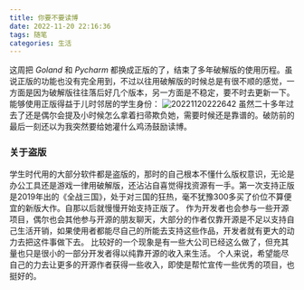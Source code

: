 ```yaml
---
title: 你要不要读博
date: 2022-11-20 22:16:36
tags: 随笔
categories: 生活
---
```

这周把 *Goland* 和 *Pycharm* 都换成正版的了，结束了多年破解版的使用历程。虽说正版的功能也没有完全用到，不过以往用破解版的时候总是有很不顺的感觉，一方面是因为破解版往往落后好几个版本，另一方面是不稳定，要不时去更新一下。能够使用正版得益于儿时邻居的学生身份：
![20221120222642](https://cdn.jsdelivr.net/gh/mar-heaven/image-repo@main/blogs/pictures/20221120222642.png)
虽然二十多年过去了还是偶尔会提及小时候怎么拿着扫帚欺负她，需要时候还是靠谱的。破防前的最后一刻还以为我突然要给她灌什么鸡汤鼓励读博。

### 关于盗版
学生时代用的大部分软件都是盗版的，那时的自己根本不懂什么版权意识，无论是办公工具还是游戏一律用破解版，还沾沾自喜觉得找资源有一手。第一次支持正版是2019年出的《全战三国》，处于对三国的狂热，毫不犹豫300多买了价位不算便宜的新版大作。自那以后就慢慢开始支持正版了。
作为开发者也会参与一些开源项目，偶尔也会其他参与开源的朋友聊天，大部分的作者仅靠开源是不足以支持自己生活开销，如果使用者都能尽自己的所能去支持这些作品，开发者就有更大的动力去把这件事做下去。
比较好的一个现象是有一些大公司已经这么做了，但充其量也只是很小的一部分开发者得以纯靠开源的收入来生活。
个人来说，希望能尽自己的力去让更多的开源作者获得一些收入，即使是帮忙宣传一些优秀的项目，也挺好的。